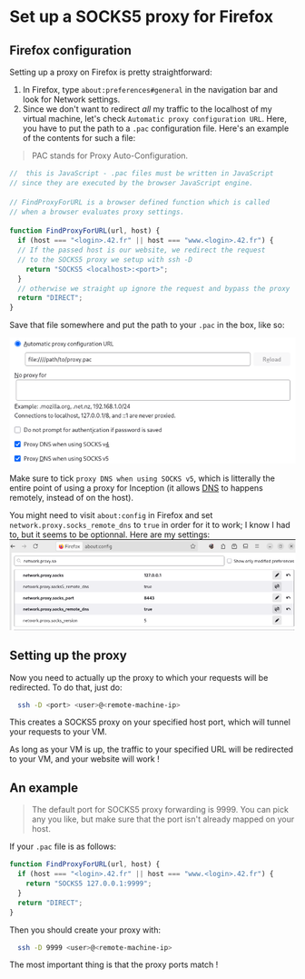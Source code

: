 # Set up a SOCKS5 proxy for Firefox

## Firefox configuration

Setting up a proxy on Firefox is pretty straightforward:

1. In Firefox, type `about:preferences#general` in the navigation bar and look for Network settings.
2. Since we don't want to redirect *all* my traffic to the localhost of my virtual machine, let's check `Automatic proxy configuration URL`. Here, you have to put the path to a `.pac` configuration file. Here's an example of the contents for such a file:

> PAC stands for Proxy Auto-Configuration.

```js
//  this is JavaScript - .pac files must be written in JavaScript
// since they are executed by the browser JavaScript engine.

// FindProxyForURL is a browser defined function which is called
// when a browser evaluates proxy settings.

function FindProxyForURL(url, host) {
  if (host === "<login>.42.fr" || host === "www.<login>.42.fr") {
  // If the passed host is our website, we redirect the request
  // to the SOCKS5 proxy we setup with ssh -D
    return "SOCKS5 <localhost>:<port>";
  }
  // otherwise we straight up ignore the request and bypass the proxy
  return "DIRECT";
}
```

Save that file somewhere and put the path to your `.pac` in the box, like so:

![proxy-setup](assets/proxy_config.png)

Make sure to tick `proxy DNS when using SOCKS v5`, which is litterally the entire point of using a proxy for Inception (it allows [DNS](https://en.wikipedia.org/wiki/Domain_Name_System) to happens remotely, instead of on the host).

You might need to visit `about:config` in Firefox and set `network.proxy.socks_remote_dns` to `true` in order for it to work; I know I had to, but it seems to be optionnal. Here are my settings: ![about:config](assets/socks5-config.png)

## Setting up the proxy

Now you need to actually up the proxy to which your requests will be redirected. To do that, just do:

```sh
  ssh -D <port> <user>@<remote-machine-ip>
```

This creates a SOCKS5 proxy on your specified host port, which will tunnel your requests to your VM.

As long as your VM is up, the traffic to your specified URL will be redirected to your VM, and your website will work !

## An example

> The default port for SOCKS5 proxy forwarding is 9999. You can pick any you like, but make sure that the port isn't already mapped on your host.

If your `.pac` file is as follows:

```js
function FindProxyForURL(url, host) {
  if (host === "<login>.42.fr" || host === "www.<login>.42.fr") {
    return "SOCKS5 127.0.0.1:9999";
  }
  return "DIRECT";
}
```

Then you should create your proxy with:

```sh
  ssh -D 9999 <user>@<remote-machine-ip>
```

The most important thing is that the proxy ports match !